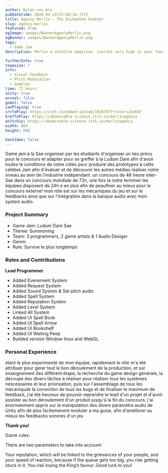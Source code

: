 ```yaml
---
author: Dylan von Arx
pubDatetime: 2024-04-15T15:46:34.737Z
title: Agency Merlin - The Enchanted Feather
slug: agency-merlin
featured: true
ogImage: images/BannerAgencyMerlin.png
ogBanner: images/BannerAgencyMerlin.png
tags:
  - Game Jam
description: Merlin a volatile magician, isolate very high in your Tower, the citizens and you mission is to be able to answer their requests using your magic.

furtherInfo: true
teamsize: 7
info:
  - Visual Feedback
  - Ptich Modulation
  - Gamplay
time: 72 Hours
unity: true
unreal: false
godot: false
canPlaying: true
srcToPlay: https://itch.io/embed-upload/10187077?color=2e364f
hrefToPlay: https://abominable-science.itch.io/merlinagency
onItchio: https://abominable-science.itch.io/merlinagency
width: 864
height: 600

hasVideo: false
---
```


Game jam à la Sae organiser par les étudiants d'organiser un lieu prévu pour le concours et adapter pour se greffer à la Ludum Dare afin d'avoir toutes le conditions de notre côtès pour produire des prototypes à cette célèbre Jam afin d'évaluer et de découvrir les autres médias réaliser notre niveau au sein de l'industrie indépendant.
un concours de 48 heure inter-Sae dans un concours mondiale de 72h, une fois la notre terminer les équipes disposent de 24h e en plus afin de peaufiner au mieux pour le concours externe! mon rôle est sur les mécaniques du jeu et sur le feedbacks ainsi que sur l'intégration dans la banque audio avec mon system audio.

<h3 class="post-title">Project Summary</h3>

- Game Jam: Ludum Dare Sae
- Theme: Summoning
- Team: 3 programmers, 2 game artists & 1 Audio Desiger
- Genre:
- Rule: Survive le plus longtemps

<h3 class="post-title">Roles and Contributions</h3>

<b>Lead Programmer</b>

- Added Evenement System
- Added Request System
- Added Sound System & Set pitch audio
- Added Spell System
- Added Reputation System
- Added Level System
- Linked All System
- Added UI Spell Book
- Added UI Spell Arrow
- Added UI Bookshelf
- Added UI Waiting Peep
- Builded version Window linux and WebGL

<h3 class="post-title">Personal Experience</h3>

étant le plus experimenté de mon équipe, rapidement le rôle m'a été attribuer pour gerer tout le bon déroulement de la production, et sur enseignement des différent étape,
la recherche du game design générale, la découpe des divers tâches à réaliser pour réaliser tous les systèmes nescessaires et leur priorisation, puis sur l'assemblage de tous les mécaniqude la correction de tous les bugs et de finaliser le maximum de feedback, j'ai été heureux de pouvoir reprendre le lead d'un projet et d'avoir assister au bon déroulement d'un produit jusqu'à la fin du concours, j'ai énorméement appris sur la manipulation des divers paramètre audio de Unity afin de plus facilemenent moduler a ma guise, afin d'améliorer au mieux les feedbacks sonores d'un jeu

<b>Thank you!</b>

Game rules:

There are two parameters to take into account:

Your reputation, which will be linked to the grievances of your people, and your speed of reaction, because if the queue gets too big, you risk getting stuck in it. You risk losing the King’s favour. Good luck to you!
